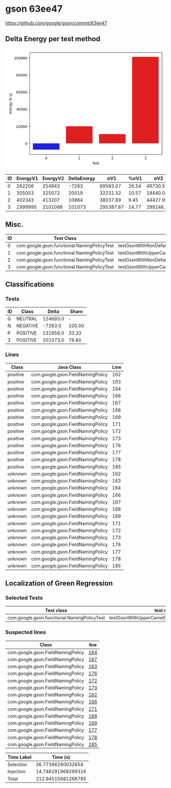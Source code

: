 # gson 63ee47


https://github.com/google/gson/commit/63ee47



## Delta Energy per test method

![](./gson_delta_energy_0_v.png)


| ID | EnergyV1 | EnergyV2 | DeltaEnergy | σV1 | %σV1 | σV2 | %σV2 |
| --- | --- | --- | --- | --- | --- | --- | --- |
| 0 | 262206 | 254943 | -7263 | 69583.07 | 26.54 | 49730.51 | 19.51 |
| 1 | 305053 | 325072 | 20019 | 32231.32 | 10.57 | 18440.04 | 5.67 |
| 2 | 402343 | 413207 | 10864 | 38037.89 | 9.45 | 44427.95 | 10.75 |
| 3 | 1999995 | 2101068 | 101073 | 295387.67 | 14.77 | 299246.33 | 14.24 |

## Misc.

| ID | Test Class | Test Method |
| --- | --- | --- |
| 0 | com.google.gson.functional.NamingPolicyTest | testGsonWithNonDefaultFieldNamingPolicySerialization |
| 1 | com.google.gson.functional.NamingPolicyTest | testGsonWithUpperCamelCaseSpacesPolicyDeserialiation |
| 2 | com.google.gson.functional.NamingPolicyTest | testGsonWithNonDefaultFieldNamingPolicyDeserialiation |
| 3 | com.google.gson.functional.NamingPolicyTest | testGsonWithUpperCamelCaseSpacesPolicySerialiation |



## Classifications

### Tests
| ID | Class | Delta | Share |
| --- | --- | --- | --- |
| G | NEUTRAL | 124693.0 | - |
| N | NEGATIVE | -7263.0 | 100.00 |
| P | POSITIVE | 131956.0 | 33.33 |
| 3 | POSITIVE | 101073.0 | 76.60 |

### Lines
| Class | Java Class | Line |
| --- | --- | --- |
| positive | com.google.gson.FieldNamingPolicy | 162 |
| positive | com.google.gson.FieldNamingPolicy | 163 |
| positive | com.google.gson.FieldNamingPolicy | 164 |
| positive | com.google.gson.FieldNamingPolicy | 166 |
| positive | com.google.gson.FieldNamingPolicy | 167 |
| positive | com.google.gson.FieldNamingPolicy | 168 |
| positive | com.google.gson.FieldNamingPolicy | 169 |
| positive | com.google.gson.FieldNamingPolicy | 171 |
| positive | com.google.gson.FieldNamingPolicy | 172 |
| positive | com.google.gson.FieldNamingPolicy | 173 |
| positive | com.google.gson.FieldNamingPolicy | 176 |
| positive | com.google.gson.FieldNamingPolicy | 177 |
| positive | com.google.gson.FieldNamingPolicy | 178 |
| positive | com.google.gson.FieldNamingPolicy | 185 |
| unknown | com.google.gson.FieldNamingPolicy | 162 |
| unknown | com.google.gson.FieldNamingPolicy | 163 |
| unknown | com.google.gson.FieldNamingPolicy | 164 |
| unknown | com.google.gson.FieldNamingPolicy | 166 |
| unknown | com.google.gson.FieldNamingPolicy | 167 |
| unknown | com.google.gson.FieldNamingPolicy | 168 |
| unknown | com.google.gson.FieldNamingPolicy | 169 |
| unknown | com.google.gson.FieldNamingPolicy | 171 |
| unknown | com.google.gson.FieldNamingPolicy | 172 |
| unknown | com.google.gson.FieldNamingPolicy | 173 |
| unknown | com.google.gson.FieldNamingPolicy | 176 |
| unknown | com.google.gson.FieldNamingPolicy | 177 |
| unknown | com.google.gson.FieldNamingPolicy | 178 |
| unknown | com.google.gson.FieldNamingPolicy | 185 |



## Localization of Green Regression
### Selected Tests
| Test class | test method |
| --- | --- |
| com.google.gson.functional.NamingPolicyTest | testGsonWithUpperCamelCaseSpacesPolicySerialiation |

### Suspected lines
| Class | line |
| --- | --- |
| com.google.gson.FieldNamingPolicy | [164](https://github.com/google/gson/tree/63ee47/gson/src/main/java/com/google/gson/FieldNamingPolicy.java#L164) |
| com.google.gson.FieldNamingPolicy | [167](https://github.com/google/gson/tree/63ee47/gson/src/main/java/com/google/gson/FieldNamingPolicy.java#L164#L167) |
| com.google.gson.FieldNamingPolicy | [163](https://github.com/google/gson/tree/63ee47/gson/src/main/java/com/google/gson/FieldNamingPolicy.java#L164#L167#L163) |
| com.google.gson.FieldNamingPolicy | [176](https://github.com/google/gson/tree/63ee47/gson/src/main/java/com/google/gson/FieldNamingPolicy.java#L164#L167#L163#L176) |
| com.google.gson.FieldNamingPolicy | [172](https://github.com/google/gson/tree/63ee47/gson/src/main/java/com/google/gson/FieldNamingPolicy.java#L164#L167#L163#L176#L172) |
| com.google.gson.FieldNamingPolicy | [173](https://github.com/google/gson/tree/63ee47/gson/src/main/java/com/google/gson/FieldNamingPolicy.java#L164#L167#L163#L176#L172#L173) |
| com.google.gson.FieldNamingPolicy | [162](https://github.com/google/gson/tree/63ee47/gson/src/main/java/com/google/gson/FieldNamingPolicy.java#L164#L167#L163#L176#L172#L173#L162) |
| com.google.gson.FieldNamingPolicy | [166](https://github.com/google/gson/tree/63ee47/gson/src/main/java/com/google/gson/FieldNamingPolicy.java#L164#L167#L163#L176#L172#L173#L162#L166) |
| com.google.gson.FieldNamingPolicy | [171](https://github.com/google/gson/tree/63ee47/gson/src/main/java/com/google/gson/FieldNamingPolicy.java#L164#L167#L163#L176#L172#L173#L162#L166#L171) |
| com.google.gson.FieldNamingPolicy | [168](https://github.com/google/gson/tree/63ee47/gson/src/main/java/com/google/gson/FieldNamingPolicy.java#L164#L167#L163#L176#L172#L173#L162#L166#L171#L168) |
| com.google.gson.FieldNamingPolicy | [169](https://github.com/google/gson/tree/63ee47/gson/src/main/java/com/google/gson/FieldNamingPolicy.java#L164#L167#L163#L176#L172#L173#L162#L166#L171#L168#L169) |
| com.google.gson.FieldNamingPolicy | [177](https://github.com/google/gson/tree/63ee47/gson/src/main/java/com/google/gson/FieldNamingPolicy.java#L164#L167#L163#L176#L172#L173#L162#L166#L171#L168#L169#L177) |
| com.google.gson.FieldNamingPolicy | [178](https://github.com/google/gson/tree/63ee47/gson/src/main/java/com/google/gson/FieldNamingPolicy.java#L164#L167#L163#L176#L172#L173#L162#L166#L171#L168#L169#L177#L178) |
| com.google.gson.FieldNamingPolicy | [185](https://github.com/google/gson/tree/63ee47/gson/src/main/java/com/google/gson/FieldNamingPolicy.java#L164#L167#L163#L176#L172#L173#L162#L166#L171#L168#L169#L177#L178#L185) |



| Time Label | Time (s) |
| --- | --- |
| Selection | 36.77386260032654 |
| Injection | 14.748291969299316 |
| Total | 212.94515681266785 |


